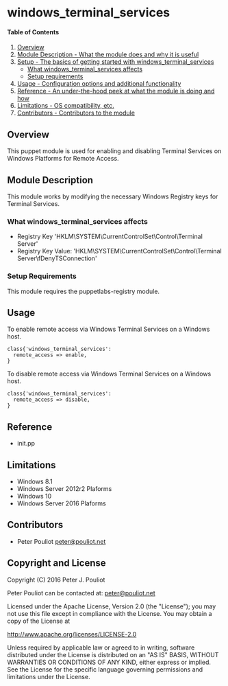 # windows_terminal_services

#### Table of Contents

1. [Overview](#overview)
2. [Module Description - What the module does and why it is useful](#module-description)
3. [Setup - The basics of getting started with windows_terminal_services](#setup)
    * [What windows_terminal_services affects](#what-windows_terminal_services-affects)
    * [Setup requirements](#setup-requirements)
4. [Usage - Configuration options and additional functionality](#usage)
5. [Reference - An under-the-hood peek at what the module is doing and how](#reference)
5. [Limitations - OS compatibility, etc.](#limitations)
6. [Contributors - Contributors to the module](#contributors)

## Overview
This puppet module is used for enabling and disabling Terminal Services on Windows Platforms for Remote Access.

## Module Description
This module works by modifying the necessary Windows Registry keys for Terminal Services.


### What windows_terminal_services affects

* Registry Key 'HKLM\SYSTEM\CurrentControlSet\Control\Terminal Server'
* Registry Key Value: 'HKLM\SYSTEM\CurrentControlSet\Control\Terminal Server\fDenyTSConnection'

### Setup Requirements 
This module requires the puppetlabs-registry module.

## Usage
To enable remote access via Windows Terminal Services on a Windows host.
  ```
  class{'windows_terminal_services':
    remote_access => enable,
  }
  ```

To disable remote access via Windows Terminal Services on a Windows host.
  ```
  class{'windows_terminal_services':
    remote_access => disable,
  }
  ```
## Reference
* init.pp

## Limitations
* Windows 8.1
* Windows Server 2012r2 Plaforms
* Windows 10
* Windows Server 2016 Plaforms

## Contributors
* Peter Pouliot <peter@pouliot.net>

## Copyright and License

Copyright (C) 2016 Peter J. Pouliot

Peter Pouliot can be contacted at: peter@pouliot.net

Licensed under the Apache License, Version 2.0 (the "License");
you may not use this file except in compliance with the License.
You may obtain a copy of the License at

  http://www.apache.org/licenses/LICENSE-2.0

Unless required by applicable law or agreed to in writing, software
distributed under the License is distributed on an "AS IS" BASIS,
WITHOUT WARRANTIES OR CONDITIONS OF ANY KIND, either express or implied.
See the License for the specific language governing permissions and
limitations under the License.


